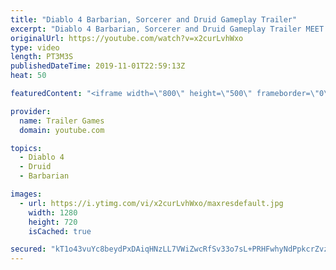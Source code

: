 ```yaml
---
title: "Diablo 4 Barbarian, Sorcerer and Druid Gameplay Trailer"
excerpt: "Diablo 4 Barbarian, Sorcerer and Druid Gameplay Trailer MEET YOUR MAKER Lilith has returned to Santuary, summoned by a dark ritual after eons in exile."
originalUrl: https://youtube.com/watch?v=x2curLvhWxo
type: video
length: PT3M3S
publishedDateTime: 2019-11-01T22:59:13Z
heat: 50

featuredContent: "<iframe width=\"800\" height=\"500\" frameborder=\"0\" src=\"https://www.youtube.com/embed/x2curLvhWxo\" allow=\"accelerometer; autoplay; encrypted-media; gyroscope; picture-in-picture\" allowfullscreen></iframe>"

provider:
  name: Trailer Games
  domain: youtube.com

topics:
  - Diablo 4
  - Druid
  - Barbarian

images:
  - url: https://i.ytimg.com/vi/x2curLvhWxo/maxresdefault.jpg
    width: 1280
    height: 720
    isCached: true

secured: "kT1o43vuYc8beydPxDAiqHNzLL7VWiZwcRfSv33o7sL+PRHFwhyNdPpkcrZvzHA42Ce3vpiNnYkEiJ63r+YQBf4RxjL8Okvja9cYtWTLG1agascBba032+z78ByDoRfPaealPEM+ejZcMZVDiFnpl+gSwIZPvJ9qxyuXnIH7fXxxUzHodFkCFd+skACh+gppChluI0xBF+TTCyzKVHf5hE6ZlBAwnahqTz6mPbIzVakHkgNPPuynIa207gLqmtWgIGRq9iKsPvE4RG+XmJK22GcspcejC3W1xAjOPkOPB1bMiXzBsHqYpl+5v1MSPjJtpdjTv3zmJSt0qUqHdq+9hMC7pGq4fm842tfFq4eNRqK1gQ5F0qHhy2WzYzoP8OJBJmm+aeK2eSogrMTcQYZ76U0ZhWC2rBBYDbxqcydOOLo=;Ij32X/dAYHWnLzw3tDoIIw=="
---
```


